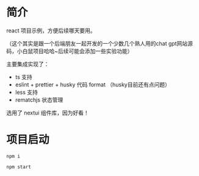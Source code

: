 # 简介

react 项目示例，方便后续哪天要用。

（这个其实是跟一个后端朋友一起开发的一个少数几个熟人用的chat gpt网站源码，小白鼠项目哈哈~后续可能会添加一些实验功能）

主要集成实现了：

- ts 支持
- eslint + prettier + husky 代码 format （husky目前还有点问题）
- less 支持
- rematchjs 状态管理
  
选用了 nextui 组件库，因为好看！

# 项目启动

```
npm i
```

```
npm start
```

